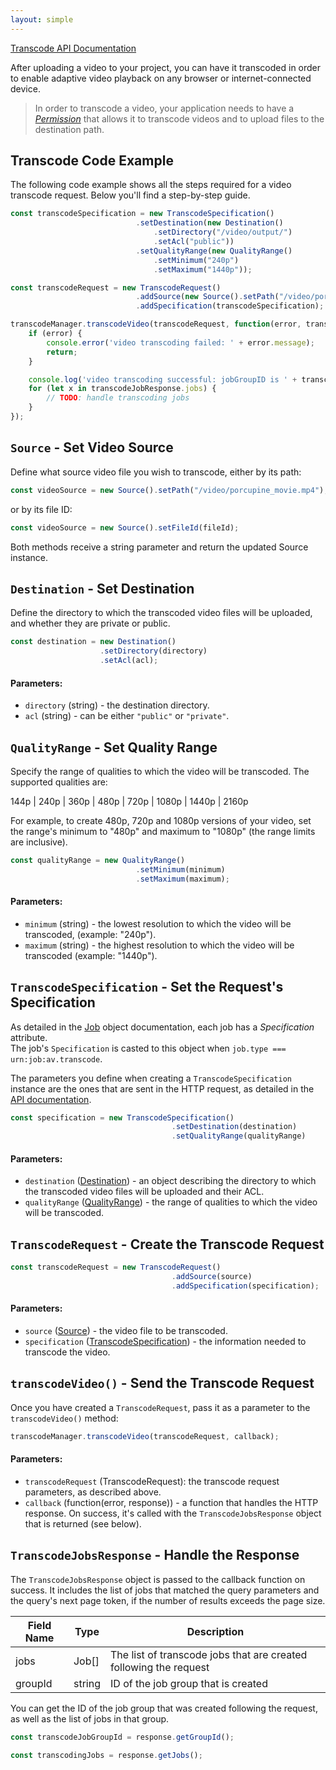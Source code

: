 ```yaml
---
layout: simple
---
```


[Transcode API Documentation](https://support.wixmp.com/en/article/video-transcoding-5054232)

After uploading a video to your project, you can have it transcoded in order to enable adaptive video playback on any browser or internet-connected device.

> In order to transcode a video, your application needs to have a _[Permission](https://support.wixmp.com/en/article/video-transcoding-5054232#relevant-permissions-settings)_ 
that allows it to transcode videos and to upload files to the destination path.

## Transcode Code Example
The following code example shows all the steps required for a video transcode request. 
Below you'll find a step-by-step guide. 
 
```javascript
const transcodeSpecification = new TranscodeSpecification()
                            .setDestination(new Destination()
                                .setDirectory("/video/output/")
                                .setAcl("public"))
                            .setQualityRange(new QualityRange()
                                .setMinimum("240p")
                                .setMaximum("1440p"));

const transcodeRequest = new TranscodeRequest()
                            .addSource(new Source().setPath("/video/porcupine_movie.mp4"))
                            .addSpecification(transcodeSpecification);

transcodeManager.transcodeVideo(transcodeRequest, function(error, transcodeJobResponse) {
    if (error) {
        console.error('video transcoding failed: ' + error.message);
        return;
    }

    console.log('video transcoding successful: jobGroupID is ' + transcodeJobResponse.groupId);
    for (let x in transcodeJobResponse.jobs) {
        // TODO: handle transcoding jobs
    } 
});
```

## `Source` - Set Video Source
Define what source video file you wish to transcode, either by its path:
```javascript
const videoSource = new Source().setPath("/video/porcupine_movie.mp4");
```
or by its file ID:
```javascript
const videoSource = new Source().setFileId(fileId);
```
Both methods receive a string parameter and return the updated Source instance.

## `Destination` - Set Destination
Define the directory to which the transcoded video files will be uploaded, and whether they are private or public.

```javascript
const destination = new Destination()
                    .setDirectory(directory)
                    .setAcl(acl);
```
#### Parameters:
- `directory` (string) - the destination directory.  
- `acl` (string) - can be either `"public"` or `"private"`.

## `QualityRange` - Set Quality Range  
Specify the range of qualities to which the video will be transcoded. The supported qualities are:

144p | 240p | 360p | 480p | 720p | 1080p | 1440p | 2160p

For example, to create 480p, 720p and 1080p versions of your video, set the range's minimum to "480p" and maximum to "1080p" 
(the range limits are inclusive).

```javascript
const qualityRange = new QualityRange()
                            .setMinimum(minimum)
                            .setMaximum(maximum);
```

#### Parameters:
- `minimum` (string) - the lowest resolution to which the video will be transcoded, (example: "240p").  
- `maximum` (string) - the highest resolution to which the video will be transcoded (example: "1440p").

## `TranscodeSpecification` - Set the Request's Specification
As detailed in the [Job](/jobs#job-specification) object documentation, each job has a _Specification_ attribute.  
The job's `Specification` is casted to this object when `job.type === urn:job:av.transcode`.

The parameters you define when creating a `TranscodeSpecification` instance are the ones that are sent in the HTTP request, as detailed in the [API documentation](https://support.wixmp.com/en/article/video-transcoding-5054232#video-specifications).  

```javascript
const specification = new TranscodeSpecification()
                                    .setDestination(destination)
                                    .setQualityRange(qualityRange)
```
#### Parameters:
- `destination` ([Destination](/transcode-video#set-destination)) - 
an object describing the directory to which the transcoded video files will be uploaded and their ACL.  
- `qualityRange` ([QualityRange](/transcode-video#set-quality-range)) - 
the range of qualities to which the video will be transcoded.  

## `TranscodeRequest` - Create the Transcode Request

```javascript
const transcodeRequest = new TranscodeRequest()
                                    .addSource(source)
                                    .addSpecification(specification);
```
#### Parameters:
- `source` ([Source](/transcode-video#set-video-source)) - 
the video file to be transcoded.  
- `specification` ([TranscodeSpecification](/transcode-video#set-the-requests-specification)) - 
the information needed to transcode the video.  

## `transcodeVideo()` - Send the Transcode Request 
Once you have created a `TranscodeRequest`, pass it as a parameter to the `transcodeVideo()` method:  

```javascript
transcodeManager.transcodeVideo(transcodeRequest, callback);
```
#### Parameters: 
- `transcodeRequest` (TranscodeRequest): the transcode request parameters, as described above.
- `callback` (function(error, response)) - a function that handles the HTTP response. On success, it's called with
the `TranscodeJobsResponse` object that is returned (see below).  

## `TranscodeJobsResponse` - Handle the Response

The `TranscodeJobsResponse` object is passed to the callback function on success. 
It includes the list of jobs that matched the query parameters and the query's next page token, if the number of results exceeds the page size.

| Field Name   | Type        | Description                             |
|--------------|-------------| ----------------------------------------|
| jobs    | Job[]      | The list of transcode jobs that are created following the request |
| groupId | string | ID of the job group that is created |


You can get the ID of the job group that was created following the request, as well as the list of jobs in that group.  

```javascript
const transcodeJobGroupId = response.getGroupId();

const transcodingJobs = response.getJobs();
```
